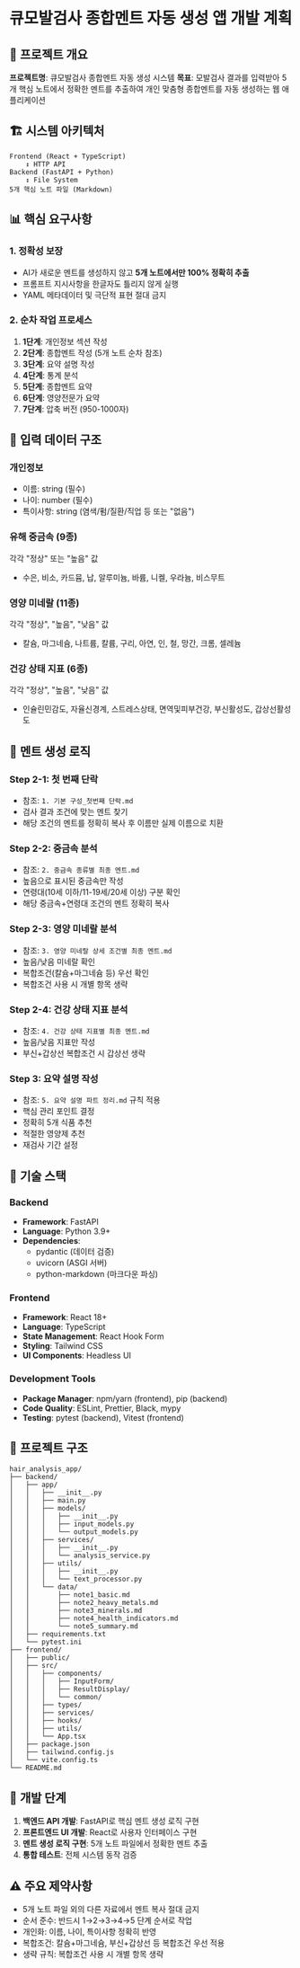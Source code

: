 # 큐모발검사 종합멘트 자동 생성 앱 개발 계획

## 🎯 프로젝트 개요

**프로젝트명**: 큐모발검사 종합멘트 자동 생성 시스템
**목표**: 모발검사 결과를 입력받아 5개 핵심 노트에서 정확한 멘트를 추출하여 개인 맞춤형 종합멘트를 자동 생성하는 웹 애플리케이션

## 🏗️ 시스템 아키텍처

```
Frontend (React + TypeScript)
    ↕️ HTTP API
Backend (FastAPI + Python)
    ↕️ File System
5개 핵심 노트 파일 (Markdown)
```

## 📊 핵심 요구사항

### 1. 정확성 보장
- AI가 새로운 멘트를 생성하지 않고 **5개 노트에서만 100% 정확히 추출**
- 프롬프트 지시사항을 한글자도 틀리지 않게 실행
- YAML 메타데이터 및 극단적 표현 절대 금지

### 2. 순차 작업 프로세스
1. **1단계**: 개인정보 섹션 작성
2. **2단계**: 종합멘트 작성 (5개 노트 순차 참조)
3. **3단계**: 요약 설명 작성
4. **4단계**: 통계 분석
5. **5단계**: 종합멘트 요약
6. **6단계**: 영양전문가 요약
7. **7단계**: 압축 버전 (950-1000자)

## 📝 입력 데이터 구조

### 개인정보
- 이름: string (필수)
- 나이: number (필수)
- 특이사항: string (염색/펌/질환/직업 등 또는 "없음")

### 유해 중금속 (9종)
각각 "정상" 또는 "높음" 값
- 수은, 비소, 카드뮴, 납, 알루미늄, 바륨, 니켈, 우라늄, 비스무트

### 영양 미네랄 (11종)
각각 "정상", "높음", "낮음" 값
- 칼슘, 마그네슘, 나트륨, 칼륨, 구리, 아연, 인, 철, 망간, 크롬, 셀레늄

### 건강 상태 지표 (6종)
각각 "정상", "높음", "낮음" 값
- 인슐린민감도, 자율신경계, 스트레스상태, 면역및피부건강, 부신활성도, 갑상선활성도

## 🔄 멘트 생성 로직

### Step 2-1: 첫 번째 단락
- 참조: `1. 기본 구성_첫번째 단락.md`
- 검사 결과 조건에 맞는 멘트 찾기
- 해당 조건의 멘트를 정확히 복사 후 이름만 실제 이름으로 치환

### Step 2-2: 중금속 분석
- 참조: `2. 중금속 종류별 최종 멘트.md`
- 높음으로 표시된 중금속만 작성
- 연령대(10세 이하/11-19세/20세 이상) 구분 확인
- 해당 중금속+연령대 조건의 멘트 정확히 복사

### Step 2-3: 영양 미네랄 분석
- 참조: `3. 영양 미네랄 상세 조건별 최종 멘트.md`
- 높음/낮음 미네랄 확인
- 복합조건(칼슘+마그네슘 등) 우선 확인
- 복합조건 사용 시 개별 항목 생략

### Step 2-4: 건강 상태 지표 분석
- 참조: `4. 건강 상태 지표별 최종 멘트.md`
- 높음/낮음 지표만 작성
- 부신+갑상선 복합조건 시 갑상선 생략

### Step 3: 요약 설명 작성
- 참조: `5. 요약 설명 파트 정리.md` 규칙 적용
- 핵심 관리 포인트 결정
- 정확히 5개 식품 추천
- 적절한 영양제 추천
- 재검사 기간 설정

## 🔧 기술 스택

### Backend
- **Framework**: FastAPI
- **Language**: Python 3.9+
- **Dependencies**:
  - pydantic (데이터 검증)
  - uvicorn (ASGI 서버)
  - python-markdown (마크다운 파싱)

### Frontend
- **Framework**: React 18+
- **Language**: TypeScript
- **State Management**: React Hook Form
- **Styling**: Tailwind CSS
- **UI Components**: Headless UI

### Development Tools
- **Package Manager**: npm/yarn (frontend), pip (backend)
- **Code Quality**: ESLint, Prettier, Black, mypy
- **Testing**: pytest (backend), Vitest (frontend)

## 📁 프로젝트 구조

```
hair_analysis_app/
├── backend/
│   ├── app/
│   │   ├── __init__.py
│   │   ├── main.py
│   │   ├── models/
│   │   │   ├── __init__.py
│   │   │   ├── input_models.py
│   │   │   └── output_models.py
│   │   ├── services/
│   │   │   ├── __init__.py
│   │   │   └── analysis_service.py
│   │   ├── utils/
│   │   │   ├── __init__.py
│   │   │   └── text_processor.py
│   │   └── data/
│   │       ├── note1_basic.md
│   │       ├── note2_heavy_metals.md
│   │       ├── note3_minerals.md
│   │       ├── note4_health_indicators.md
│   │       └── note5_summary.md
│   ├── requirements.txt
│   └── pytest.ini
├── frontend/
│   ├── public/
│   ├── src/
│   │   ├── components/
│   │   │   ├── InputForm/
│   │   │   ├── ResultDisplay/
│   │   │   └── common/
│   │   ├── types/
│   │   ├── services/
│   │   ├── hooks/
│   │   ├── utils/
│   │   └── App.tsx
│   ├── package.json
│   ├── tailwind.config.js
│   └── vite.config.ts
└── README.md
```

## 🚀 개발 단계

1. **백엔드 API 개발**: FastAPI로 핵심 멘트 생성 로직 구현
2. **프론트엔드 UI 개발**: React로 사용자 인터페이스 구현
3. **멘트 생성 로직 구현**: 5개 노트 파일에서 정확한 멘트 추출
4. **통합 테스트**: 전체 시스템 동작 검증

## ⚠️ 주요 제약사항

- 5개 노트 파일 외의 다른 자료에서 멘트 복사 절대 금지
- 순서 준수: 반드시 1→2→3→4→5 단계 순서로 작업
- 개인화: 이름, 나이, 특이사항 정확히 반영
- 복합조건: 칼슘+마그네슘, 부신+갑상선 등 복합조건 우선 적용
- 생략 규칙: 복합조건 사용 시 개별 항목 생략